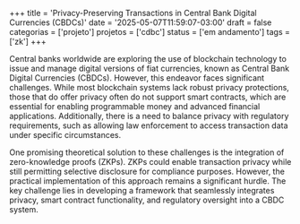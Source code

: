 +++
title = 'Privacy-Preserving Transactions in Central Bank Digital Currencies (CBDCs)'
date = '2025-05-07T11:59:07-03:00'
draft = false
categorias = ['projeto']
projetos = ['cdbc']
status = ['em andamento']
tags = ['zk']
+++

Central banks worldwide are exploring the use of blockchain technology to issue and manage digital versions of fiat currencies, known as Central Bank Digital Currencies (CBDCs). However, this endeavor faces significant challenges. While most blockchain systems lack robust privacy protections, those that do offer privacy often do not support smart contracts, which are essential for enabling programmable money and advanced financial applications. Additionally, there is a need to balance privacy with regulatory requirements, such as allowing law enforcement to access transaction data under specific circumstances.

One promising theoretical solution to these challenges is the integration of zero-knowledge proofs (ZKPs). ZKPs could enable transaction privacy while still permitting selective disclosure for compliance purposes. However, the practical implementation of this approach remains a significant hurdle. The key challenge lies in developing a framework that seamlessly integrates privacy, smart contract functionality, and regulatory oversight into a CBDC system.